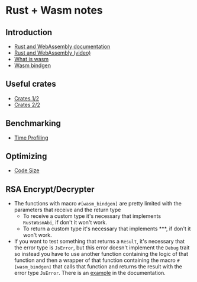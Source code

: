 # Rust + Wasm notes

## Introduction

- [Rust and WebAssembly documentation](https://rustwasm.github.io/docs.html)
- [Rust and WebAssembly (video)](https://www.youtube.com/watch?v=CMB6AlE1QuI)
- [What is wasm](https://rustwasm.github.io/book/what-is-webassembly.html)
- [Wasm bindgen](https://rustwasm.github.io/wasm-bindgen/)

## Useful crates

- [Crates 1/2](https://rustwasm.github.io/book/reference/crates.html)
- [Crates 2/2](https://rustwasm.github.io/book/reference/tools.html)

## Benchmarking

- [Time Profiling](https://rustwasm.github.io/book/reference/time-profiling.html)

## Optimizing

- [Code Size](https://rustwasm.github.io/book/reference/code-size.html)

## RSA Encrypt/Decrypter

- The functions with macro `#[wasm_bindgen]` are pretty limited with the parameters that receive and the return type
    - To receive a custom type it's necessary that implements `RustWasmAbi`, if don't it won't work.
    - To return a custom type it's necessary that implements ***, if don't it won't work.
- If you want to test something that returns a `Result`, it's necessary that the error type is `JsError`, but this error doesn't implement the `Debug` trait so instead you have to use another function containing the logic of that function and then a wrapper of that function containing the macro `#[wasm_bindgen]` that calls that function and returns the result with the error type `JsError`. There is an [example](https://rustwasm.github.io/wasm-bindgen/api/wasm_bindgen/struct.JsError.html#complex-example) in the documentation. 
